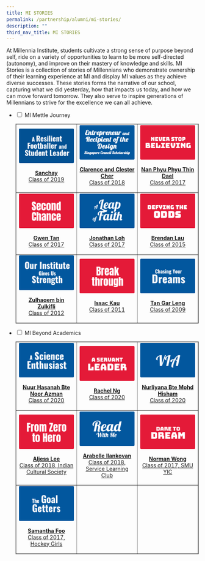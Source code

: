 ```yaml
---
title: MI STORIES
permalink: /partnership/alumni/mi-stories/
description: ""
third_nav_title: MI STORIES
---
```

<p>At Millennia Institute, students cultivate a strong sense of purpose beyond self, ride on a variety of opportunities to learn to be more self-directed (autonomy), and improve on their mastery of knowledge and skills. MI Stories is a collection of stories of Millennians who demonstrate ownership of their learning experience at MI and display MI values as they achieve diverse successes. These stories forms the narrative of our school, capturing what we did yesterday, how that impacts us today, and how we can move forward tomorrow. They also serve to inspire generations of Millennians to strive for the excellence we can all achieve.</p>
<ul class="jekyllcodex_accordion">
<li><input id="accordion1" type="checkbox"> <label for="accordion1">MI Mettle Journey</label>
<div>
<table style="border-collapse: collapse; width: 100%;" border="1">
<tbody>
<tr>
<td style="width: 33.3333%; text-align: center;"><a href="/partnership/alumni/mi-stories/mi-mettle-journey/sanchay" target=""><img src="/images/mmj1.png"></a><a href="/partnership/alumni/mi-stories/mi-mettle-journey/sanchay" target=""><p><strong>Sanchay</strong><br>Class of 2019</p></a></td>
<td style="width: 33.3333%; text-align: center;"><a href="/partnership/alumni/mi-stories/mi-mettle-journey/clarence-and-clester-cher" target=""><img src="/images/mmj2.png"></a><a href="/partnership/alumni/mi-stories/mi-mettle-journey/clarence-and-clester-cher" target=""><p><strong>Clarence and Clester Cher</strong><br>Class of 2018</p></a></td>
<td style="width: 33.3333%; text-align: center;"><a href="/partnership/alumni/mi-stories/mi-mettle-journey/nan-phyu-phyu-thin-dael" target=""><img src="/images/mmj3.png"></a><a href="/partnership/alumni/mi-stories/mi-mettle-journey/nan-phyu-phyu-thin-dael" target=""><p><strong>Nan Phyu Phyu Thin Dael</strong><br>Class of 2017</p></a></td>
</tr>
<tr>
<td style="width: 33.3333%; text-align: center;"><a href="/partnership/alumni/mi-stories/mi-mettle-journey/gwen-tan" target=""><img src="/images/mmj4.png"></a><a href="/partnership/alumni/mi-stories/mi-mettle-journey/gwen-tan" target=""><p><strong>Gwen Tan</strong><br>Class of 2017</p></a></td>
<td style="width: 33.3333%; text-align: center;"><a href="/partnership/alumni/mi-stories/mi-mettle-journey/jonathan-loh" target=""><img src="/images/mmj5.png"></a><a href="/partnership/alumni/mi-stories/mi-mettle-journey/jonathan-loh" target=""><p><strong>Jonathan Loh</strong><br>Class of 2017</p></a></td>
<td style="width: 33.3333%; text-align: center;"><a href="/partnership/alumni/mi-stories/mi-mettle-journey/brendan-lau" target=""><img src="/images/mmj6.png"></a><a href="/partnership/alumni/mi-stories/mi-mettle-journey/brendan-lau" target=""><p><strong>Brendan Lau</strong><br>Class of 2015</p></a></td>
</tr>
<tr>
<td style="width: 33.3333%; text-align: center;"><a href="/partnership/alumni/mi-stories/mi-mettle-journey/zulhaqem-bin-zulkifli" target=""><img src="/images/mmj7.png"></a><a href="/partnership/alumni/mi-stories/mi-mettle-journey/zulhaqem-bin-zulkifli" target=""><p><strong>Zulhaqem bin Zulkifli</strong><br>Class of 2012</p></a></td>
<td style="width: 33.3333%; text-align: center;"><a href="/partnership/alumni/mi-stories/mi-mettle-journey/issac-kau" target=""><img src="/images/mmj8.png"></a><a href="/partnership/alumni/mi-stories/mi-mettle-journey/issac-kau" target=""><p><strong>Issac Kau</strong><br>Class of 2011</p></a></td>
<td style="width: 33.3333%; text-align: center;"><a href="/partnership/alumni/mi-stories/mi-mettle-journey/tan-gar-leng" target=""><img src="/images/mmj9.png"></a><a href="/partnership/alumni/mi-stories/mi-mettle-journey/tan-gar-leng" target=""><p><strong>Tan Gar Leng</strong><br>Class of 2009</p></a></td>
</tr>
</tbody>
</table>
</div>
</li>
<li><input id="accordion1" type="checkbox"> <label for="accordion1">MI Beyond Academics</label>
<div>
<table style="border-collapse: collapse; width: 100%;" border="1">
<tbody>
<tr>
<td style="width: 33.3333%; text-align: center;"><a href="/partnership/alumni/mi-stories/mi-beyond-academics/nuur-hasanah-bte-noor-azman" target=""><img src="/images/mba1.png"></a><a href="/partnership/alumni/mi-stories/mi-beyond-academics/nuur-hasanah-bte-noor-azman" target=""><p><strong>Nuur Hasanah Bte Noor Azman</strong><br>Class of 2020</p></a></td>
<td style="width: 33.3333%; text-align: center;"><a href="/partnership/alumni/mi-stories/mi-beyond-academics/rachel-ng" target=""><img src="/images/mba2.png"></a><a href="/partnership/alumni/mi-stories/mi-beyond-academics/rachel-ng" target=""><p><strong>Rachel Ng</strong><br>Class of 2020</p></a></td>
<td style="width: 33.3333%; text-align: center;"><a href="/partnership/alumni/mi-stories/mi-beyond-academics/nurliyana-bte-mohd-hisham" target=""><img src="/images/mba3.png"></a><a href="/partnership/alumni/mi-stories/mi-beyond-academics/nurliyana-bte-mohd-hisham" target=""><p><strong>Nurliyana Bte Mohd Hisham</strong><br>Class of 2020</p></a></td>
</tr>
<tr>
<td style="width: 33.3333%; text-align: center;"><a href="/partnership/alumni/mi-stories/mi-beyond-academics/aljess-lee-indian-cultural-society" target=""><img src="/images/mba4.png"></a><a href="/partnership/alumni/mi-stories/mi-beyond-academics/aljess-lee-indian-cultural-society" target=""><p><strong>Aljess Lee</strong><br>Class of 2018, Indian Cultural Society</p></a></td>
<td style="width: 33.3333%; text-align: center;"><a href="/partnership/alumni/mi-stories/mi-beyond-academics/arabelle-ilankovan-read-with-me" target=""><img src="/images/mba5.png"></a><a href="/partnership/alumni/mi-stories/mi-beyond-academics/arabelle-ilankovan-read-with-me" target=""><p><strong>Arabelle Ilankovan</strong><br>Class of 2018, Service Learning Club</p></a></td>
<td style="width: 33.3333%; text-align: center;"><a href="/partnership/alumni/mi-stories/mi-beyond-academics/norman-wong-smu-yic" target=""><img src="/images/mba6.png"></a><a href="/partnership/alumni/mi-stories/mi-beyond-academics/norman-wong-smu-yic" target=""><p><strong>Norman Wong</strong><br>Class of 2017, SMU YIC</p></a></td>
</tr>
<tr>
<td style="width: 33.3333%; text-align: center;"><a href="/partnership/alumni/mi-stories/mi-beyond-academics/samantha-foo-hockey-girls" target=""><img src="/images/mba7.png"></a><a href="/partnership/alumni/mi-stories/mi-beyond-academics/samantha-foo-hockey-girls" target=""><p><strong>Samantha Foo</strong><br>Class of 2017, Hockey Girls</p></a></td>
<td style="width: 33.3333%; text-align: center;">&nbsp;</td>
<td style="width: 33.3333%; text-align: center;">&nbsp;</td>
</tr>
</tbody>
</table>
</div>
</li>
</ul>